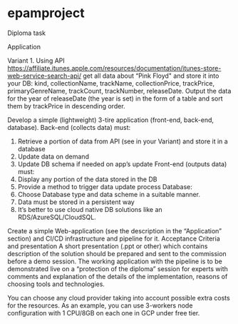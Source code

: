 # epamproject
Diploma task

Application

Variant 1. Using API https://affiliate.itunes.apple.com/resources/documentation/itunes-store-web-service-search-api/ get all data about “Pink Floyd" and store it into your DB:
kind, collectionName, trackName, collectionPrice, trackPrice, primaryGenreName, trackCount, trackNumber, releaseDate.
Output the data for the year of releaseDate (the year is set) in the form of a table and sort them by trackPrice in descending order.

Develop a simple (lightweight) 3-tire application (front-end, back-end, database).
Back-end (collects data) must:
1. Retrieve a portion of data from API (see in your Variant) and store it in a database
2. Update data on demand
3. Update DB schema if needed on app’s update
Front-end (outputs data) must:
1. Display any portion of the data stored in the DB
2. Provide a method to trigger data update process
Database:
1. Choose Database type and data scheme in a suitable manner. 
2. Data must be stored in a persistent way
3. It’s better to use cloud native DB solutions like an RDS/AzureSQL/CloudSQL.

Create a simple Web-application (see the description in the “Application” section) and CI/CD infrastructure and pipeline for it.
Acceptance Criteria and presentation
A short presentation (.ppt or other) which contains description of the solution should be prepared and sent to the commission before a demo session.
The working application with the pipeline is to be demonstrated live on a “protection of the diploma” session for experts with comments and explanation of the details of the implementation, reasons of choosing tools and technologies.

You can choose any cloud provider taking into account possible extra costs for the resources. As an example, you can use 3-workers node configuration with 1 CPU/8GB on each one in GCP under free tier.
